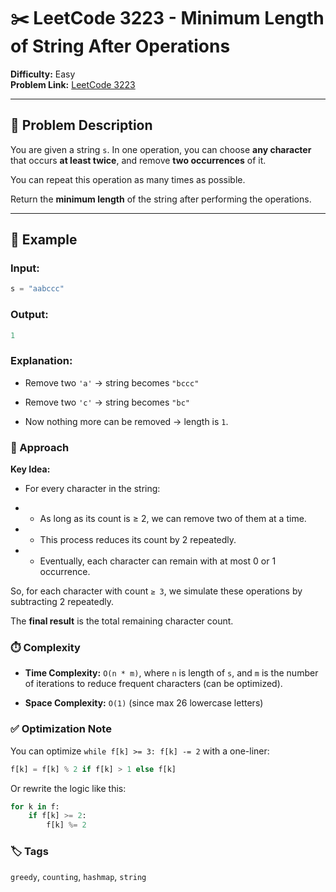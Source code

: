 # ✂️ LeetCode 3223 - Minimum Length of String After Operations

**Difficulty:** Easy  
**Problem Link:** [LeetCode 3223](https://leetcode.com/problems/minimum-length-of-string-after-operations/)

---

## 📘 Problem Description

You are given a string `s`. In one operation, you can choose **any character** that occurs **at least twice**, and remove **two occurrences** of it.

You can repeat this operation as many times as possible.

Return the **minimum length** of the string after performing the operations.

---

## 🧪 Example

### Input:
```python
s = "aabccc"
```

### Output:
```python
1
```

### Explanation:

- Remove two `'a'` → string becomes `"bccc"`

- Remove two `'c'` → string becomes `"bc"`

- Now nothing more can be removed → length is `1`.

### 🧠 Approach

**Key Idea:**

- For every character in the string:

- - As long as its count is ≥ 2, we can remove two of them at a time.

- - This process reduces its count by 2 repeatedly.

- - Eventually, each character can remain with at most 0 or 1 occurrence.

So, for each character with count `≥ 3`, we simulate these operations by subtracting 2 repeatedly.

The **final result** is the total remaining character count.

### ⏱️ Complexity

- **Time Complexity:** `O(n * m)`, where `n` is length of `s`, and `m` is the number of iterations to reduce frequent characters (can be optimized).

- **Space Complexity:** `O(1)` (since max 26 lowercase letters)

### ✅ Optimization Note

You can optimize `while f[k] >= 3: f[k] -= 2` with a one-liner:

```python
f[k] = f[k] % 2 if f[k] > 1 else f[k]
```

Or rewrite the logic like this:

```python
for k in f:
    if f[k] >= 2:
        f[k] %= 2
```

### 🏷️ Tags

`greedy`, `counting`, `hashmap`, `string`